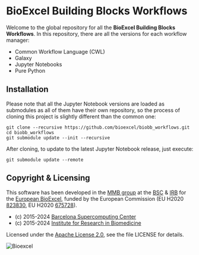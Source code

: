 # BioExcel Building Blocks Workflows

Welcome to the global repository for all the **BioExcel Building Blocks Workflows**. In this repository, there are all the versions for each workflow manager:

* Common Workflow Language (CWL)
* Galaxy
* Jupyter Notebooks
* Pure Python

## Installation

Please note that all the Jupyter Notebook versions are loaded as submodules as all of them have their own repository, so the process of cloning this project is slightly different than the common one:

```console
git clone --recursive https://github.com/bioexcel/biobb_workflows.git
cd biobb_workflows
git submodule update --init --recursive
```

After cloning, to update to the latest Jupyter Notebook release, just execute:

```console
git submodule update --remote
```

## Copyright & Licensing
This software has been developed in the [MMB group](http://mmb.irbbarcelona.org) at the [BSC](http://www.bsc.es/) & [IRB](https://www.irbbarcelona.org/) for the [European BioExcel](http://bioexcel.eu/), funded by the European Commission (EU H2020 [823830](http://cordis.europa.eu/projects/823830), EU H2020 [675728](http://cordis.europa.eu/projects/675728)).

* (c) 2015-2024 [Barcelona Supercomputing Center](https://www.bsc.es/)
* (c) 2015-2024 [Institute for Research in Biomedicine](https://www.irbbarcelona.org/)

Licensed under the
[Apache License 2.0](https://www.apache.org/licenses/LICENSE-2.0), see the file LICENSE for details.

![](https://bioexcel.eu/wp-content/uploads/2019/04/Bioexcell_logo_1080px_transp.png "Bioexcel")
